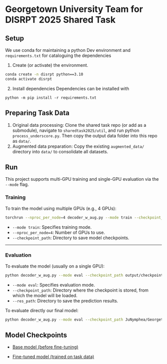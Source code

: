 # Georgetown University Team for DISRPT 2025 Shared Task

## Setup

We use conda for maintaining a python Dev environment and `requirements.txt` for cataloguing the dependencies
1. Create (or activate) the environment.
```bash
conda create -n disrpt python==3.10
conda activate disrpt
```

2. Install dependencies
Dependencies can be installed with
```
python -m pip install -r requirements.txt
```

## Preparing Task Data
1. Original data processing: Clone the shared task repo (or add as a submodule), navigate to `sharedtask2025/util`, and run python `process_underscore.py`. Then copy the output data folder into this repo as `data/`.
2. Augmented data preparation: Copy the existing `augmented_data/` directory into `data/` to consolidate all datasets.


## Run

This project supports multi-GPU training and single-GPU evaluation via the `--mode` flag.

### Training

To train the model using multiple GPUs (e.g., 4 GPUs):

```bash
torchrun --nproc_per_node=4 decoder_w_aug.py --mode train --checkpoint_path output/
```

* `--mode train`: Specifies training mode.
* `--nproc_per_node=4`: Number of GPUs to use.
* `--checkpoint_path`: Directory to save model checkpoints.

---

### Evaluation

To evaluate the model (usually on a single GPU):

```bash
python decoder_w_aug.py --mode eval --checkpoint_path output/checkpoint-3827 --res_path res/
```

* `--mode eval`: Specifies evaluation mode.
* `--checkpoint_path`: Directory where the checkpoint is stored, from which the model will be loaded. 
* `--res_path`: Directory to save the prediction results.

To evaluate directly our final model:

```bash
python decoder_w_aug.py --mode eval --checkpoint_path JuNymphea/Georgetown-qwen3-4B-finetuned-for-disrpt2025 --res_path res/
```

## Model Checkpoints
- [Base model (before fine-tuning)](https://huggingface.co/JuNymphea/Georgetown-qwen3-4B-pruned-for-disrpt2025)

- [Fine-tuned model (trained on task data)](https://huggingface.co/JuNymphea/Georgetown-qwen3-4B-finetuned-for-disrpt2025)

